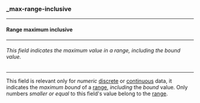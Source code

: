### _max-range-inclusive



------
#### Range maximum inclusive



------
###### This field indicates the maximum value in a range, including the bound value.



------
This field is relevant only for *numeric* [discrete](_type_integer) or [continuous](_type_number) data, it indicates the *maximum bound* of a [range](_range.md), *including* the *bound* value. Only numbers *smaller or equal* to this field's value belong to the [range](_range.md).